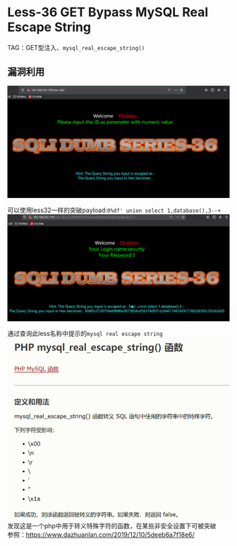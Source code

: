 # Less-36 **GET Bypass MySQL Real Escape String**  
TAG：GET型注入、```mysql_real_escape_string()```
## 漏洞利用  
![less36_1](images\less36_1.png)  
  
可以使用less32一样的突破payload:```0%df' union select 1,database(),3--+```
![less36_2](images\less36_2.png)  
   
通过查询此less名称中提示的```mysql real escape string```
![less36_3](images\less36_3.png)  
发现这是一个php中用于转义特殊字符的函数，在某些非安全设置下可被突破  
参照：https://www.dazhuanlan.com/2019/12/10/5deeb6a7f18e6/